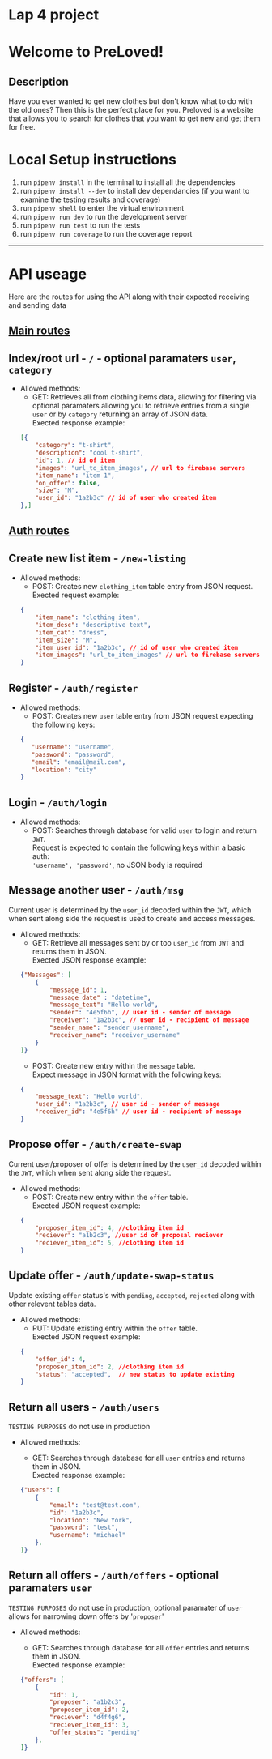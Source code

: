 # Lap 4 project

# Welcome to PreLoved! 

## Description
Have you ever wanted to get new clothes but don't know what to do with the old ones? Then this is the perfect place for you. Preloved is a website that allows you to search for clothes that you want to get new and get them for free.

# Local Setup instructions

1. run `pipenv install` in the terminal to install all the dependencies
2. run `pipenv install --dev` to install dev dependancies (if you want to examine the testing results and coverage)
3. run `pipenv shell` to enter the virtual environment
4. run `pipenv run dev` to run the development server
5. run `pipenv run test` to run the tests
6. run `pipenv run coverage` to run the coverage report


<hr>

# API useage
Here are the routes for using the API along with their expected receiving and sending data

## <ins>Main routes</ins>

## Index/root url - `/` - optional paramaters `user`, `category`
- Allowed methods:  
    - GET: Retrieves all from clothing items data, allowing for filtering via optional paramaters allowing you to retrieve entries from a single `user` or by `category` returning an array of JSON data. 
    <br> Exected response example: <br> 
    ```JSON
    [{
        "category": "t-shirt",
        "description": "cool t-shirt",
        "id": 1, // id of item
        "images": "url_to_item_images", // url to firebase servers
        "item_name": "item 1",
        "on_offer": false,
        "size": "M",
        "user_id": "1a2b3c" // id of user who created item
    },]
    ```

## <ins>Auth routes</ins>

## Create new list item - `/new-listing`
- Allowed methods: 
    - POST: Creates new `clothing_item` table entry from JSON request. 
    <br> Exected request example: <br> 
    ```JSON
    {
        "item_name": "clothing item",
        "item_desc": "descriptive text",
        "item_cat": "dress",
        "item_size": "M",
        "item_user_id": "1a2b3c", // id of user who created item
        "item_images": "url_to_item_images" // url to firebase servers
    }
    ```

## Register - `/auth/register`
- Allowed methods:  
    - POST: Creates new `user` table entry from JSON request expecting the following keys: <br>
     ```JSON
    {
        "username": "username",
        "password": "password",
        "email": "email@mail.com",
        "location": "city"
    }
     ```

## Login - `/auth/login`
- Allowed methods:  
    - POST: Searches through database for valid `user` to login and return `JWT`. 
    <br> Request is expected to contain the following keys within a basic auth: <br> 
    `'username', 'password'`, no JSON body is required


## Message another user - `/auth/msg`
Current user is determined by the `user_id` decoded within the `JWT`, which when sent along side the request is used to create and access messages.

- Allowed methods:  
    - GET: Retrieve all messages sent by or too `user_id` from `JWT` and returns them in JSON.  
    Exected JSON response example: <br> 
    ```JSON
    {"Messages": [
		{
            "message_id": 1,
            "message_date" : "datetime",
			"message_text": "Hello world",
			"sender": "4e5f6h", // user id - sender of message
			"receiver": "1a2b3c", // user id - recipient of message
            "sender_name": "sender_username",
            "receiver_name": "receiver_username"
		}
    ]}
    ```
    - POST: Create new entry within the `message` table.
    <br> Expect message in JSON format with the following keys: <br> 
    ```JSON
    {
        "message_text": "Hello world",
        "user_id": "1a2b3c", // user id - sender of message
        "receiver_id": "4e5f6h" // user id - recipient of message
    }
    ```

## Propose offer - `/auth/create-swap`
Current user/proposer of offer is determined by the `user_id` decoded within the `JWT`, which when sent along side the request.

- Allowed methods:  
    - POST: Create new entry within the `offer` table.
    <br> Exected JSON request example: <br> 
    ```JSON
    {
        "proposer_item_id": 4, //clothing item id
        "reciever": "a1b2c3", //user id of proposal reciever
        "reciever_item_id": 5, //clothing item id
    }
    ```

## Update offer - `/auth/update-swap-status`
Update existing `offer` status's with `pending`, `accepted`, `rejected` along with other relevent tables data.

- Allowed methods:  
    - PUT: Update existing entry within the `offer` table.
    <br> Exected JSON request example: <br> 
    ```JSON
    {
        "offer_id": 4, 
        "proposer_item_id": 2, //clothing item id
        "status": "accepted",  // new status to update existing
    }
    ```

## Return all users - `/auth/users`
`TESTING PURPOSES` do not use in production
- Allowed methods:  
    - GET: Searches through database for all `user` entries and returns them in JSON.  
    Exected response example: <br> 

    ```JSON
    {"users": [
        {
            "email": "test@test.com",
            "id": "1a2b3c",
            "location": "New York",
            "password": "test",
            "username": "michael"
        },
    ]}
    ```

## Return all offers - `/auth/offers`  - optional paramaters `user`
`TESTING PURPOSES` do not use in production, optional paramater of `user` allows for narrowing down offers by '`proposer`'
- Allowed methods:  
    - GET: Searches through database for all `offer` entries and returns them in JSON.  
    Exected response example: <br> 

    ```JSON
    {"offers": [
        {
            "id": 1,
            "proposer": "a1b2c3",
            "proposer_item_id": 2,
            "reciever": "d4f4g6",
            "reciever_item_id": 3,
            "offer_status": "pending"
        },
    ]}
    ```